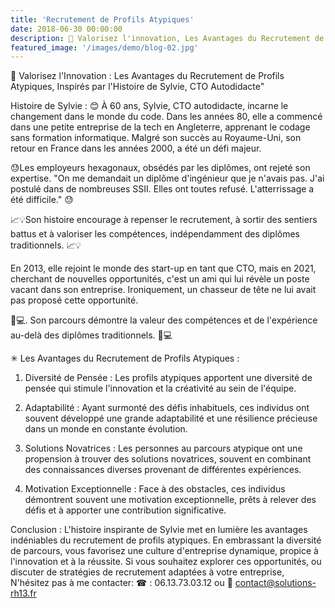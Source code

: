 ```yaml
---
title: 'Recrutement de Profils Atypiques'
date: 2018-06-30 00:00:00
description: 🚀 Valorisez l'innovation, Les Avantages du Recrutement de Profils Atypiques, Inspirés par l'Histoire de Sylvie, CTO Autodidacte" 
featured_image: '/images/demo/blog-02.jpg'
---
```


🚀 Valorisez l'Innovation : Les Avantages du Recrutement de Profils Atypiques, Inspirés par l'Histoire de Sylvie, CTO Autodidacte" 

Histoire de Sylvie : 😊 
À 60 ans, Sylvie, CTO autodidacte, incarne le changement dans le monde du code. 
Dans les années 80, elle a commencé dans une petite entreprise de la tech en Angleterre, apprenant le codage sans formation informatique. 
Malgré son succès au Royaume-Uni, son retour en France dans les années 2000, a été un défi majeur.

😓Les employeurs hexagonaux, obsédés par les diplômes, ont rejeté son expertise. "On me demandait un diplôme d'ingénieur que je n'avais pas. 
J'ai postulé dans de nombreuses SSII. Elles ont toutes refusé. L'atterrissage a été difficile." 😓

📈💡Son histoire encourage à repenser le recrutement, à sortir des sentiers battus et à valoriser les compétences, indépendamment des diplômes traditionnels. 📈💡

En 2013, elle rejoint le monde des start-up en tant que CTO, mais en 2021, cherchant de nouvelles opportunités, c'est un ami qui lui révèle un poste vacant dans son entreprise. Ironiquement, un chasseur de tête ne lui avait pas proposé cette opportunité.

🌟💻. Son parcours démontre la valeur des compétences et de l'expérience au-delà des diplômes traditionnels. 🌟💻

✳ Les Avantages du Recrutement de Profils Atypiques :

1. Diversité de Pensée : Les profils atypiques apportent une diversité de pensée qui stimule l'innovation et la créativité au sein de l'équipe.

2. Adaptabilité : Ayant surmonté des défis inhabituels, ces individus ont souvent développé une grande adaptabilité et une résilience précieuse dans un monde en constante évolution.

3. Solutions Novatrices : Les personnes au parcours atypique ont une propension à trouver des solutions novatrices, souvent en combinant des connaissances diverses provenant de différentes expériences.

4. Motivation Exceptionnelle : Face à des obstacles, ces individus démontrent souvent une motivation exceptionnelle, prêts à relever des défis et à apporter une contribution significative.

Conclusion :
L'histoire inspirante de Sylvie met en lumière les avantages indéniables du recrutement de profils atypiques. 
En embrassant la diversité de parcours, vous favorisez une culture d'entreprise dynamique, propice à l'innovation et à la réussite. 
Si vous souhaitez explorer ces opportunités, ou discuter de stratégies de recrutement adaptées à votre entreprise, 
N'hésitez pas à me contacter: 
☎ : 06.13.73.03.12 ou 
📩 contact@solutions-rh13.fr 

